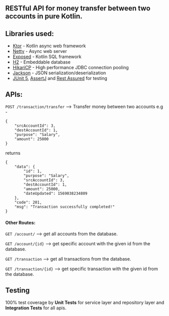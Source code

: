 ## RESTful API for money transfer between two accounts in pure Kotlin.

## Libraries used:

 - [Ktor](https://github.com/ktorio/ktor) - Kotlin async web framework
 - [Netty](https://github.com/netty/netty) - Async web server
 - [Exposed](https://github.com/JetBrains/Exposed) - Kotlin SQL framework
 - [H2](https://github.com/h2database/h2database) - Embeddable database
 - [HikariCP](https://github.com/brettwooldridge/HikariCP) - High performance JDBC connection pooling
 - [Jackson](https://github.com/FasterXML/jackson) - JSON serialization/deserialization
 - [JUnit 5](https://junit.org/junit5/), [AssertJ](http://joel-costigliola.github.io/assertj/) and [Rest Assured](http://rest-assured.io/) for testing
 
 ## APIs:
 
 `POST /transaction/transfer` --> Transfer money between two accounts
e.g - 

    {
        "srcAccountId": 3,
        "destAccountId": 1,
        "purpose": "Salary",
        "amount": 25000
    }
returns

    {
        "data": {
            "id": 1,
            "purpose": "Salary",
            "srcAccountId": 3,
            "destAccountId": 1,
            "amount": 25000,
            "dateUpdated": 1569038234809
        },
        "code": 201,
        "msg": "Transaction successfully completed!"
    }
 
 #### Other Routes:
 
 `GET /account/` --> get all accounts from the database.
 
 `GET /account/{id}` --> get specific account with the given id from the database.
 
 `GET /transaction` --> get all transactions from the database.
 
 `GET /transaction/{id}` --> get specific transaction with the given id from the database.

## Testing
100% test coverage by **Unit Tests** for service layer and repository layer and 
**Integration Tests** for all apis.
